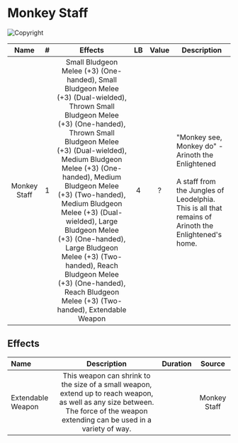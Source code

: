 # Monkey Staff

![Copyright](MonkeyStaff.png)

|     Name     | # |                                                                                     Effects                                                                                     | LB | Value | Description                                                                                                                                                      |
| :----------: | :-: | :-----------------------------------------------------------------------------------------------------------------------------------------------------------------------------: | :-: | :---: | ---------------------------------------------------------------------------------------------------------------------------------------------------------------- |
| Monkey Staff | 1 | Small Bludgeon Melee (+3) (One-handed), Small Bludgeon Melee (+3) (Dual-wielded), Thrown Small Bludgeon Melee (+3) (One-handed), Thrown Small Bludgeon Melee (+3) (Dual-wielded), Medium Bludgeon Melee (+3) (One-handed), Medium Bludgeon Melee (+3) (Two-handed), Medium Bludgeon Melee (+3) (Dual-wielded), Large Bludgeon Melee (+3) (One-handed), Large Bludgeon Melee (+3) (Two-handed), Reach Bludgeon Melee (+3) (One-handed), Reach Bludgeon Melee (+3) (Two-handed), Extendable Weapon | 4 |   ?   | "Monkey see, Monkey do" - Arinoth the Enlightened<br /><br />A staff from the Jungles of Leodelphia. This is all that remains of Arinoth the Enlightened's home. |

## Effects

| Name              |                                                                                       Description                                                                                       | Duration |    Source    |
| :---------------- | :------------------------------------------------------------------------------------------------------------------------------------------------------------------------------: | :------: | :----------: |
| Extendable Weapon | This weapon can shrink to the size of a small weapon, extend up to reach weapon, as well as any size between. The force of the weapon extending can be used in a variety of way. |          | Monkey Staff |
